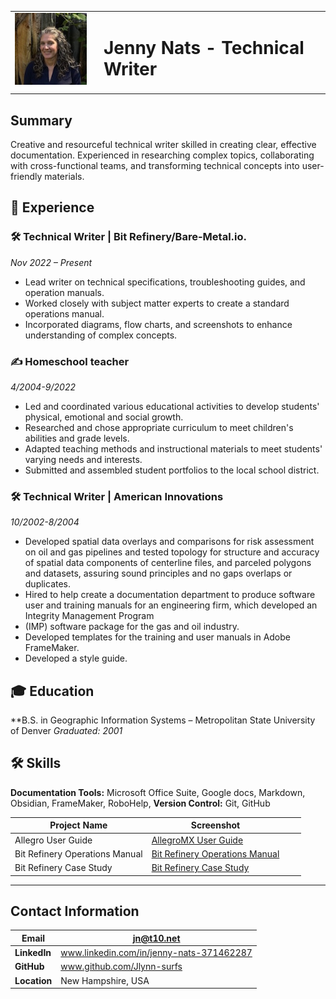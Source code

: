 
<table>
    <tr>
        <td style="vertical-align: top;">
            <img src="cropped_image2.jpeg" alt="Image" width="150">
        </td>
        <td style="vertical-align: top; padding-left: 20px;">
            <h1>Jenny Nats - Technical Writer</h1>
        </td>
    </tr>
</table>


## Summary
Creative and resourceful technical writer skilled in creating clear, effective documentation. Experienced in researching complex topics, collaborating with cross-functional teams, and transforming technical concepts into user-friendly materials. 

## 💼 Experience
### 🛠 Technical Writer | Bit Refinery/Bare-Metal.io.
*Nov 2022 – Present*
- Lead writer on technical specifications, troubleshooting guides, and operation manuals.
- Worked closely with subject matter experts to create a standard operations manual.
- Incorporated diagrams, flow charts, and screenshots to enhance understanding of complex concepts.
### ✍️ Homeschool teacher
*4/2004-9/2022*
- Led and coordinated various educational activities to develop students' physical, emotional and social growth.
- Researched and chose appropriate curriculum to meet children's abilities and grade levels.
- Adapted teaching methods and instructional materials to meet students' varying needs and interests.
- Submitted and assembled student portfolios to the local school district.
### 🛠 Technical Writer | American Innovations
*10/2002-8/2004*
- Developed spatial data overlays and comparisons for risk assessment on oil and gas pipelines and tested topology for structure and accuracy of spatial data components of centerline files, and parceled polygons and datasets, assuring sound principles and no gaps overlaps or duplicates.
- Hired to help create a documentation department to produce software user and training manuals for an engineering firm, which developed an Integrity Management Program
- (IMP) software package for the gas and oil industry.
- Developed templates for the training and user manuals in Adobe FrameMaker.
- Developed a style guide.
## 🎓 Education
**B.S. in Geographic Information Systems – Metropolitan State University of Denver *Graduated: 2001*
## 🛠 Skills
**Documentation Tools:** Microsoft Office Suite, Google docs, Markdown, Obsidian,  FrameMaker, RoboHelp,
**Version Control:** Git, GitHub 

| Project Name                   | Screenshot |     |     |
| ------------------------------ | ---------- | --- | --- |
| Allegro User Guide             | [AllegroMX User Guide](samples/AllegroMX_UserGuide.pdf) |     |     |
| Bit Refinery Operations Manual | [Bit Refinery Operations Manual](Bitrefinery%20Operations%20Manual%20Sample.pdf) |     |     |
| Bit Refinery Case Study        | [Bit Refinery Case Study](Bit%20Refinery%20Case%20study.pdf) |     |     |

---
## Contact Information

| **Email**    | jn@t10.net                               |
| ------------ | ---------------------------------------- |
| **LinkedIn** | www.linkedin.com/in/jenny-nats-371462287 |
| **GitHub**   | www.github.com/Jlynn-surfs               |
| **Location** | New Hampshire, USA                       |


